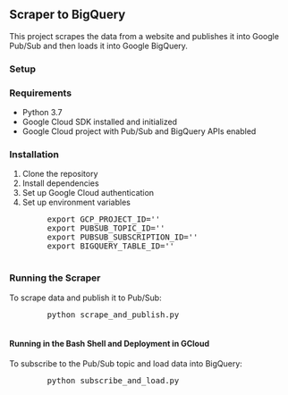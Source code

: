 <!DOCTYPE html>
<html lang="en">
<head>
    <meta charset="UTF-8">
   
</head>
<body>
    <h2>Scraper to BigQuery</h2>
    <p>This project scrapes the data from a website and publishes it into Google Pub/Sub and then loads it into Google BigQuery.</p>
<h3></h3>
    <h3><b>Setup</b></h3>
    <h3>Requirements</h3>
    <ul>
        <li>Python 3.7</li>
        <li>Google Cloud SDK installed and initialized</li>
        <li>Google Cloud project with Pub/Sub and BigQuery APIs enabled</li>
    </ul>
<h3>Installation</h3>
    <ol>
        <li>Clone the repository</li>
        <li>Install dependencies</li>
        <li>Set up Google Cloud authentication</li>
        <li>Set up environment variables</li>
    </ol>
    <pre>
        export GCP_PROJECT_ID=''
        export PUBSUB_TOPIC_ID=''
        export PUBSUB_SUBSCRIPTION_ID=''
        export BIGQUERY_TABLE_ID=''
    </pre>
  <h3>Running the Scraper</h3>
    <p>To scrape data and publish it to Pub/Sub:</p>
    <pre>
        python scrape_and_publish.py
    </pre>

   <h4>Running in the Bash Shell and Deployment in GCloud</h4>
   <p>To subscribe to the Pub/Sub topic and load data into BigQuery:</p>
    <pre>
        python subscribe_and_load.py
    </pre>
</body>
</html>
